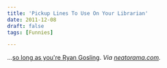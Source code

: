 ```yaml
---
title: 'Pickup Lines To Use On Your Librarian'
date: 2011-12-08
draft: false
tags: [Funnies]

---
```


...[so long as you're Ryan Gosling](http://librarianheygirl.tumblr.com/post/13783708641). _Via [neatorama.com](http://www.neatorama.com/2011/12/07/library-patron-pick-up-lines/)._